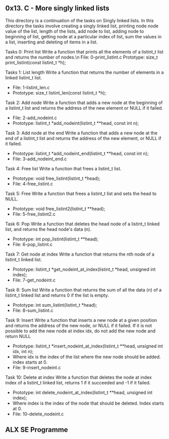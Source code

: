 ## 0x13. C - More singly linked lists

This directory is a continuation of the tasks on Singly linked lists. In this directory the tasks involve creating a singly linked list, printing node node value of the list, length of the lists, add node to list, adding node to beginning of list, getting node at a particular index of list, sum the values in a list, inserting and deleting of items in a list.

Tasks 0: Print list
Write a function that prints all the elements of a listint_t list and returns the number of nodes.\n
File: 0-print_listint.c
Prototype: size_t print_listint(const listint_t *h);

Tasks 1: List length
Write a function that returns the number of elements in a linked listint_t list.
- File: 1-listint_len.c
- Prototype: size_t listint_len(const listint_t *h);

Task 2: Add node
Write a function that adds a new node at the beginning of a listint_t list and returns the address of the new element or NULL if it failed.
- File: 2-add_nodeint.c
- Prototype: listint_t *add_nodeint(listint_t **head, const int n);

Task 3: Add node at the end
Write a function that adds a new node at the end of a listint_t list and returns the address of the new element, or NULL if it failed.
- Prototype: listint_t *add_nodeint_end(listint_t **head, const int n);
- File: 3-add_nodeint_end.c

Task 4: Free list
Write a function that frees a listint_t list.
- Prototype: void free_listint(listint_t *head);
- File: 4-free_listint.c

Task 5: Free
Write a function that frees a listint_t list and sets the head to NULL.
- Prototype: void free_listint2(listint_t **head);
- File: 5-free_listint2.c

Task 6: Pop
Write a function that deletes the head node of a listint_t linked list, and returns the head node's data (n).
- Prototype: int pop_listint(listint_t **head);
- File: 6-pop_listint.c

Task 7: Get node at index
Write a function that returns the nth node of a listint_t linked list.
- Prototype: listint_t *get_nodeint_at_index(listint_t *head, unsigned int index);
- File: 7-get_nodeint.c

Task 8: Sum list
Write a function that returns the sum of all the data (n) of a listint_t linked list and returns 0 if the list is empty.
- Prototype: int sum_listint(listint_t *head);
- File: 8-sum_listint.c

Task 9: Insert
Write a function that inserts a new node at a given position and returns the address of the new node, or NULL if it failed. If it is not possible to add the new node at index idx, do not add the new node and return NULL
- Prototype: listint_t *insert_nodeint_at_index(listint_t **head, unsigned int idx, int n);
- Where idx is the index of the list where the new node should be added. index starts at 0.
- File: 9-insert_nodeint.c

Task 10: Delete at index
Write a function that deletes the node at index index of a listint_t linked list, returns 1 if it succeeded and -1 if it failed.
- Prototype: int delete_nodeint_at_index(listint_t **head, unsigned int index);
- Where index is the index of the node that should be deleted. Index starts at 0.
- File: 10-delete_nodeint.c

## ALX SE Programme
